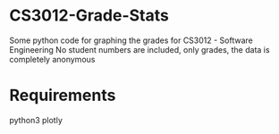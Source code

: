 # CS3012-Grade-Stats
Some python code for graphing the grades for CS3012 - Software Engineering
No student numbers are included, only grades, the data is completely anonymous

# Requirements
python3
plotly
